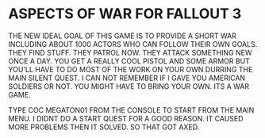# ASPECTS OF WAR FOR FALLOUT 3
THE NEW IDEAL GOAL OF THIS GAME IS TO PROVIDE A SHORT WAR INCLUDING ABOUT 1000 ACTORS
WHO CAN FOLLOW THEIR OWN GOALS. THEY FIND STUFF. THEY PATROL NOW. THEY ATTACK SOMETHING
NEW ONCE A DAY. YOU GET A REALLY COOL PISTOL AND SOME ARMOR BUT YOU'LL HAVE TO DO MOST OF
THE WORK ON YOUR OWN DURRING THE MAIN SILENT QUEST. I CAN NOT REMEMBER IF I GAVE YOU
AMERICAN SOLDIERS OR NOT. YOU MIGHT HAVE TO BRING YOUR OWN. ITS A WAR GAME. 

TYPE COC MEGATON01 FROM THE CONSOLE TO START FROM THE MAIN MENU. I DIDNT DO A START QUEST
FOR A GOOD REASON. IT CAUSED MORE PROBLEMS THEN IT SOLVED. SO THAT GOT AXED. 
